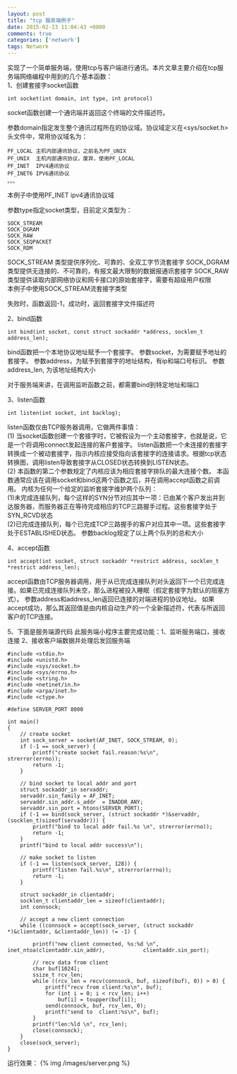 ```yaml
---
layout: post
title: "tcp 服务端例子"
date: 2015-02-13 11:04:43 +0800
comments: true
categories: ['network']
tags: Network
---
```

实现了一个简单服务端，使用tcp与客户端进行通讯。本片文章主要介绍在tcp服务端网络编程中用到的几个基本函数：  
1、创建套接字socket函数

	int socket(int domain, int type, int protocol)

socket函数创建一个通讯端并返回这个终端的文件描述符。  

参数domain指定发生整个通讯过程所在的协议域。协议域定义在<sys/socket.h>头文件中，常用协议域名为：
	
	PF_LOCAL 主机内部通讯协议，之前名为PF_UNIX
	PF_UNIX  主机内部通讯协议，废弃，使用PF_LOCAL
	PF_INET  IPV4通讯协议
	PF_INET6 IPV6通讯协议
	。。。
本例子中使用PF_INET ipv4通讯协议域  

参数type指定socket类型，目前定义类型为：  
	
	SOCK_STREAM									     
	SOCK_DGRAM
	SOCK_RAW
	SOCK_SEQPACKET
	SOCK_RDM
SOCK_STREAM 类型提供序列化、可靠的、全双工字节流套接字
SOCK_DGRAM 类型提供无连接的、不可靠的，有报文最大限制的数据报通讯套接字
SOCK_RAW 类型提供读取内部网络协议和网卡接口的原始套接字，需要有超级用户权限  
本例子中使用SOCK_STREAM流套接字类型  

失败时，函数返回-1，成功时，返回套接字文件描述符

2、bind函数

	int bind(int socket, const struct sockaddr *address, socklen_t address_len);

bind函数把一个本地协议地址赋予一个套接字。
参数socket，为需要赋予地址的套接字。
参数address，为赋予到套接字的地址结构，有ip和端口号标识。
参数address_len, 为该地址结构大小

对于服务端来讲，在调用监听函数之前，都需要bind到特定地址和端口
    
<!-- more -->

3、listen函数

	int listen(int socket, int backlog);
  
listen函数仅由TCP服务器调用，它做两件事情：  
(1) 当socket函数创建一个套接字时，它被假设为一个主动套接字，也就是说，它是一个将调用connect发起连接的客户套接字。	listen函数把一个未连接的套接字转换成一个被动套接字，指示内核应接受指向该套接字的连接请求。根据tcp状态转换图，调用listen导致套接字从CLOSED状态转换到LISTEN状态。  
(2) 本函数的第二个参数规定了内核应该为相应套接字排队的最大连接个数。
本函数通常应该在调用socket和bind这两个函数之后，并在调用accept函数之前调用。
内核为任何一个给定的监听套接字维护两个队列：  
(1)未完成连接队列，每个这样的SYN分节对应其中一项：已由某个客户发出并到达服务器，而服务器正在等待完成相应的TCP三路握手过程。这些套接字处于SYN_RCVD状态  
(2)已完成连接队列，每个已完成TCP三路握手的客户对应其中一项。这些套接字处于ESTABLISHED状态。
参数backlog规定了以上两个队列的总和大小

4、accept函数

	int accept(int socket, struct sockaddr *restrict address, socklen_t *restrict address_len);
	
accept函数由TCP服务器调用，用于从已完成连接队列对头返回下一个已完成连接。如果已完成连接队列未空，那么进程被投入睡眠（假定套接字为默认的阻塞方式）。
参数address和address_len返回已连接的对端进程的协议地址。
如果accept成功，那么其返回值是由内核自动生产的一个全新描述符，代表与所返回客户的TCP连接。

5、下面是服务端源代码
此服务端小程序主要完成功能：1、监听服务端口，接收连接 2、接收客户端数据并处理后发回服务端

	#include <stdio.h>
	#include <unistd.h>
	#include <sys/socket.h>
	#include <sys/errno.h>
	#include <string.h>
	#include <netinet/in.h>
	#include <arpa/inet.h>
	#include <ctype.h>

	#define SERVER_PORT 8000

	int main()
	{
		// create socket
		int sock_server = socket(AF_INET, SOCK_STREAM, 0);
		if (-1 == sock_server) {
			printf("create socket fail.reason:%s\n", 				strerror(errno));
			return -1;
		}

		// bind socket to local addr and port
		struct sockaddr_in servaddr;
		servaddr.sin_family = AF_INET;
		servaddr.sin_addr.s_addr  = INADDR_ANY;
		servaddr.sin_port = htons(SERVER_PORT);
		if (-1 == bind(sock_server, (struct sockaddr *)&servaddr, (socklen_t)sizeof(servaddr))) {
			printf("bind to local addr fail.%s \n", strerror(errno));
			return -1;
		}
		printf("bind to local addr success\n");

		// make socket to listen
		if (-1 == listen(sock_server, 128)) {
			printf("listen fail.%s\n", strerror(errno));
			return -1;
		}

		struct sockaddr_in clientaddr;
		socklen_t clientaddr_len = sizeof(clientaddr);
		int connsock;

		// accept a new client connection
		while ((connsock = accept(sock_server, (struct sockaddr *)&clientaddr, &clientaddr_len)) != -1) {
			
			printf("new client connected, %s:%d \n", inet_ntoa(clientaddr.sin_addr), 			clientaddr.sin_port);

			// recv data from client
			char buf[1024];
			ssize_t rcv_len;
			while ((rcv_len = recv(connsock, buf, sizeof(buf), 0)) > 0) {
				printf("recv from client:%s\n", buf);
				for (int i = 0; i < rcv_len; i++)
			  		buf[i] = toupper(buf[i]);
				send(connsock, buf, rcv_len, 0);
				printf("send to  client:%s\n", buf);
			}
			printf("len:%ld \n", rcv_len);
			close(connsock);
		}
		close(sock_server);
	}	
	
运行效果：
{% img /images/server.png %}	
